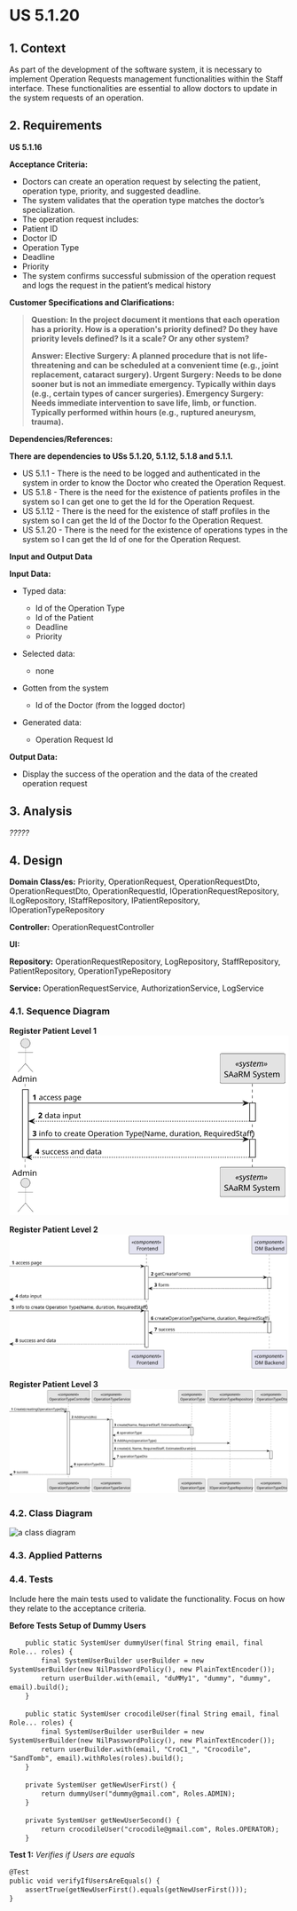 # US 5.1.20

## 1. Context

As part of the development of the software system, it is necessary to implement Operation Requests management functionalities within the Staff interface. These functionalities are essential to allow doctors to update in the system requests of an operation.

## 2. Requirements

**US 5.1.16**

**Acceptance Criteria:**

- Doctors can create an operation request by selecting the patient, operation type, priority, and suggested deadline.
- The system validates that the operation type matches the doctor’s specialization.
- The operation request includes:
- Patient ID
- Doctor ID
- Operation Type
- Deadline
- Priority
- The system confirms successful submission of the operation request and logs the request in
  the patient’s medical history

**Customer Specifications and Clarifications:**

> **Question: In the project document it mentions that each operation has a priority. How is a operation's priority defined? Do they have priority levels defined? Is it a scale? Or any other system?**
>
> **Answer: Elective Surgery: A planned procedure that is not life-threatening and can be scheduled at a convenient time (e.g., joint replacement, cataract surgery).
Urgent Surgery: Needs to be done sooner but is not an immediate emergency. Typically within days (e.g., certain types of cancer surgeries).
Emergency Surgery: Needs immediate intervention to save life, limb, or function. Typically performed within hours (e.g., ruptured aneurysm, trauma).**


**Dependencies/References:**

**There are dependencies to USs 5.1.20, 5.1.12, 5.1.8 and 5.1.1.**

* US 5.1.1 - There is the need to be logged and authenticated in the system in order to know the Doctor who created the Operation Request.
* US 5.1.8 - There is the need for the existence of patients profiles in the system so I can get one to get the Id for the Operation Request.
* US 5.1.12 - There is the need for the existence of staff profiles in the system so I can get the Id of the Doctor fo the Operation Request.
* US 5.1.20 - There is the need for the existence of operations types in the system so I can get the Id of one for the Operation Request.

**Input and Output Data**

**Input Data:**

* Typed data:
  * Id of the Operation Type
  * Id of the Patient
  * Deadline
  * Priority

* Selected data:
  * none

* Gotten from the system
  * Id of the Doctor (from the logged doctor)

* Generated data:
  * Operation Request Id

**Output Data:**
* Display the success of the operation and the data of the created operation request

## 3. Analysis

*?????*


## 4. Design


**Domain Class/es:** Priority, OperationRequest, OperationRequestDto, OperationRequestDto, OperationRequestId, IOperationRequestRepository, ILogRepository, IStaffRepository, IPatientRepository, IOperationTypeRepository

**Controller:** OperationRequestController

**UI:**

**Repository:**	OperationRequestRepository, LogRepository, StaffRepository, PatientRepository, OperationTypeRepository

**Service:** OperationRequestService, AuthorizationService, LogService



### 4.1. Sequence Diagram

**Register Patient Level 1**
![Register Operation Request](sequence-diagram-1.svg "Register Operation Request")

**Register Patient Level 2**
![Register Operation Request](sequence-diagram-2.svg "Register Operation Request")

**Register Patient Level 3**
![Register Operation Request](sequence-diagram-3.svg "Register Operation Request")


### 4.2. Class Diagram

![a class diagram](us1000-class-diagram.svg "A Class Diagram")

### 4.3. Applied Patterns

### 4.4. Tests

Include here the main tests used to validate the functionality. Focus on how they relate to the acceptance criteria.



**Before Tests** **Setup of Dummy Users**

```
    public static SystemUser dummyUser(final String email, final Role... roles) {
        final SystemUserBuilder userBuilder = new SystemUserBuilder(new NilPasswordPolicy(), new PlainTextEncoder());
        return userBuilder.with(email, "duMMy1", "dummy", "dummy", email).build();
    }

    public static SystemUser crocodileUser(final String email, final Role... roles) {
        final SystemUserBuilder userBuilder = new SystemUserBuilder(new NilPasswordPolicy(), new PlainTextEncoder());
        return userBuilder.with(email, "CroC1_", "Crocodile", "SandTomb", email).withRoles(roles).build();
    }

    private SystemUser getNewUserFirst() {
        return dummyUser("dummy@gmail.com", Roles.ADMIN);
    }

    private SystemUser getNewUserSecond() {
        return crocodileUser("crocodile@gmail.com", Roles.OPERATOR);
    }

```

**Test 1:** *Verifies if Users are equals*


```
@Test
public void verifyIfUsersAreEquals() {
    assertTrue(getNewUserFirst().equals(getNewUserFirst()));
}
````


